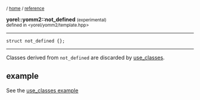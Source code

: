 <sub>/ [home](/README.md) / [reference](/reference/README.md) </sub>

**yorel::yomm2::not_defined** <small>(experimental)</small><br>
<sub>defined in <yorel/yomm2/template.hpp></sub>

---
```
struct not_defined {};
```
---
Classes derived from `not_defined` are discarded by [use_classes](use_classes.md).

## example

See the [use_classes example](use_classes.md#example)

